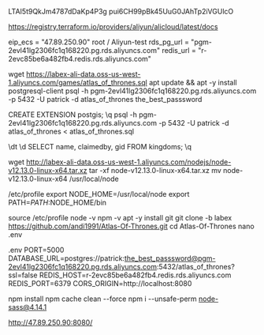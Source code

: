 LTAI5t9QkJm4787dDaKp4P3g
pui6CH99pBk45UuG0JAhTp2iVGUlcO


https://registry.terraform.io/providers/aliyun/alicloud/latest/docs

eip_ecs = "47.89.250.90" root / Aliyun-test
rds_pg_url = "pgm-2evl41lg2306fc1q168220.pg.rds.aliyuncs.com"
redis_url = "r-2evc85be6a482fb4.redis.rds.aliyuncs.com"

wget https://labex-ali-data.oss-us-west-1.aliyuncs.com/games/atlas_of_thrones.sql
apt update && apt -y install postgresql-client
psql -h pgm-2evl41lg2306fc1q168220.pg.rds.aliyuncs.com -p 5432 -U patrick -d atlas_of_thrones
 the_best_passsword

 CREATE EXTENSION postgis;
 \q
 psql -h pgm-2evl41lg2306fc1q168220.pg.rds.aliyuncs.com -p 5432 -U patrick -d atlas_of_thrones < atlas_of_thrones.sql

 \dt
 \d <tablename>
 SELECT name, claimedby, gid FROM kingdoms;
 \q

 wget http://labex-ali-data.oss-us-west-1.aliyuncs.com/nodejs/node-v12.13.0-linux-x64.tar.xz
 tar -xf node-v12.13.0-linux-x64.tar.xz
 mv node-v12.13.0-linux-x64 /usr/local/node

/etc/profile
export NODE_HOME=/usr/local/node
export PATH=$PATH:$NODE_HOME/bin

source /etc/profile
node -v
npm -v
apt -y install git
git clone -b labex https://github.com/andi1991/Atlas-Of-Thrones.git
cd Atlas-Of-Thrones
nano .env


.env
PORT=5000
DATABASE_URL=postgres://patrick:the_best_passsword@pgm-2evl41lg2306fc1q168220.pg.rds.aliyuncs.com:5432/atlas_of_thrones?ssl=false
REDIS_HOST=r-2evc85be6a482fb4.redis.rds.aliyuncs.com
REDIS_PORT=6379
CORS_ORIGIN=http://localhost:8080

npm install
npm cache clean --force
npm i --unsafe-perm node-sass@4.14.1

http://47.89.250.90:8080/


